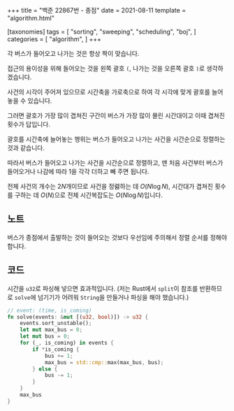 +++
title = "백준 22867번 - 종점"
date = 2021-08-11
template = "algorithm.html"

[taxonomies]
tags = [
    "sorting",
    "sweeping",
    "scheduling",
    "boj",
]
categories = [
    "algorithm",
]
+++

각 버스가 들어오고 나가는 것은 항상 짝이 맞습니다.

접근의 용이성을 위해 들어오는 것을 왼쪽 괄호 `(`, 나가는 것을 오른쪽 괄호 `)`로 생각하겠습니다.

사건의 시각이 주어져 있으므로 시간축을 가로축으로 하여 각 시각에 맞게 괄호를 늘어놓을 수 있습니다.

그러면 괄호가 가장 많이 겹쳐진 구간이 버스가 가장 많이 몰린 시간대이고 이때 겹쳐진 횟수가 답입니다.

괄호를 시간축에 늘어놓는 행위는 버스가 들어오고 나가는 사건을 시간순으로 정렬하는 것과 같습니다.

따라서 버스가 들어오고 나가는 사건을 시간순으로 정렬하고, 맨 처음 사건부터 버스가 들어오거나 나감에 따라 1을 각각 더하고 빼 주면 됩니다.

전체 사건의 개수는 $2N$개이므로 사건을 정렳하는 데 $O\left(N\log N\right)$, 시간대가 겹쳐진 횟수를 구하는 데 $O\left(N\right)$으로
전체 시간복잡도는 $O\left(N\log N\right)$입니다.

노트
---

버스가 종점에서 출발하는 것이 들어오는 것보다 우선임에 주의해서 정렬 순서를 정해야 합니다.

코드
---

시간을 `u32`로 파싱해 넣으면 효과적입니다.
(저는 Rust에서 `split`이 참조를 반환하므로 `solve`에 넘기기가 어려워 `String`을 만들거나 파싱을 해야 했습니다.)

```rust
// event: (time, is_coming)
fn solve(events: &mut [(u32, bool)]) -> u32 {
    events.sort_unstable();
    let mut max_bus = 0;
    let mut bus = 0;
    for (_, is_coming) in events {
        if *is_coming {
            bus += 1;
            max_bus = std::cmp::max(max_bus, bus);
        } else {
            bus -= 1;
        }
    }
    max_bus
}
```

